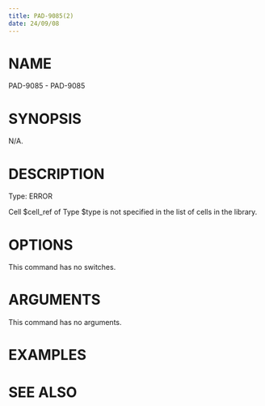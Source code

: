 ```yaml
---
title: PAD-9085(2)
date: 24/09/08
---
```


# NAME

PAD-9085 - PAD-9085

# SYNOPSIS

N/A.

# DESCRIPTION

Type: ERROR

Cell $cell_ref of Type $type is not specified in the list of cells in the library.

# OPTIONS

This command has no switches.

# ARGUMENTS

This command has no arguments.

# EXAMPLES

# SEE ALSO
